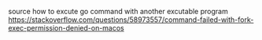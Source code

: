 source how to excute go command with another excutable program
https://stackoverflow.com/questions/58973557/command-failed-with-fork-exec-permission-denied-on-macos